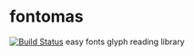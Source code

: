 # fontomas
[![Build Status](https://travis-ci.com/drjnmrh/fontomas.svg?branch=master)](https://travis-ci.com/drjnmrh/fontomas)
easy fonts glyph reading library
